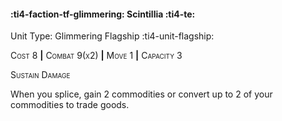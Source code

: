 #### :ti4-faction-tf-glimmering: **Scintillia** :ti4-te:

Unit Type: Glimmering Flagship :ti4-unit-flagship: 

<span style="font-variant:small-caps;">Cost 8</span> __|__ <span style="font-variant:small-caps;">Combat 9(x2)</span> __|__ <span style="font-variant:small-caps;">Move 1</span> __|__ <span style="font-variant:small-caps;">Capacity 3</span>

<span style="font-variant:small-caps;">Sustain Damage</span>

When you splice, gain 2 commodities or convert up to 2 of your commodities to trade goods.
